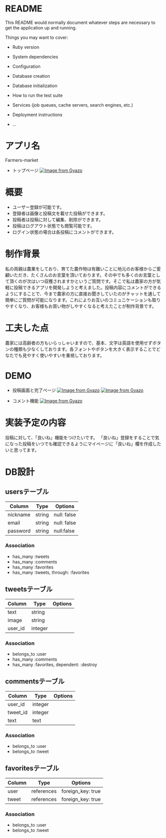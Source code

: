 # README

This README would normally document whatever steps are necessary to get the
application up and running.

Things you may want to cover:

* Ruby version

* System dependencies

* Configuration

* Database creation

* Database initialization

* How to run the test suite

* Services (job queues, cache servers, search engines, etc.)

* Deployment instructions

* ...

# アプリ名
Farmers-market
- トップページ
[![Image from Gyazo](https://i.gyazo.com/a6b0c0e396bbfbc9381bc86be17d4545.jpg)](https://gyazo.com/a6b0c0e396bbfbc9381bc86be17d4545)

# 概要
- ユーザー登録が可能です。
- 登録者は画像と投稿文を載せた投稿ができます。
- 投稿者は投稿に対して編集、削除ができます。
- 投稿はログアウト状態でも閲覧可能です。
- ログイン状態の場合は各投稿にコメントができます。

# 制作背景
私の両親は農業をしており、育てた農作物は有難いことに地元のお客様からご愛顧いただき、たくさんのお言葉を頂いております。その中でも多くのお言葉として頂くのが次はいつ収穫されますかというご質問です。そこで私は農家の方が気軽に投稿できるアプリを開発しようと考えました。投稿内容にコメントができるようにすることで、今まで農家の方に直接お聞きしていたのがチャットを通して簡単にご質問が可能になります。これによりお互いのコミュニケーションも取りやすくなり、お客様もお買い物がしやすくなると考えたことが制作背景です。

# 工夫した点
農家には高齢者の方もいらっしゃいますので、基本、文字は英語を使用せずボタンの種類も少なくしております。各フォントやボタンを大きく表示することでどなたでも見やすく使いやすいを重視しております。

# DEMO
- 投稿画面と完了ページ
[![Image from Gyazo](https://i.gyazo.com/fff6e0d04084a047494001a6385d78ca.jpg)](https://gyazo.com/fff6e0d04084a047494001a6385d78ca)
[![Image from Gyazo](https://i.gyazo.com/341ed7fdd2fd50e8057a1e07cd50d0ce.jpg)](https://gyazo.com/341ed7fdd2fd50e8057a1e07cd50d0ce)

- コメント機能
[![Image from Gyazo](https://i.gyazo.com/c0f849100206e46263121f288bca8a07.jpg)](https://gyazo.com/c0f849100206e46263121f288bca8a07)

# 実装予定の内容
投稿に対して、「良いね」機能をつけたいです。
「良いね」登録をすることで気になった投稿をいつでも確認できるようにマイページに「良いね」欄を作成したいと思ってます。

# DB設計

## usersテーブル

|Column|Type|Options|
|------|----|-------|
|nickname|string|null: false|
|email|string|null: false|
|password|string|null:false|

### Association
- has_many :tweets
- has_many :comments
- has_many :favorites
- has_many :tweets, through: :favorites

## tweetsテーブル

|Column|Type|Options|
|------|----|-------|
|text|string|
|image|string|
|user_id|integer|

### Association
- belongs_to :user
- has_many :comments
- has_many :favorites, dependent: :destroy

## commentsテーブル

|Column|Type|Options|
|------|----|-------|
|user_id|integer|
|tweet_id|integer|
|text|text|

### Association
- belongs_to :user
- belongs_to :tweet

## favoritesテーブル

|Column|Type|Options|
|------|----|-------|
|user|references|foreign_key: true|
|tweet|references|foreign_key: true|

### Association
- belongs_to :user
- belongs_to :tweet